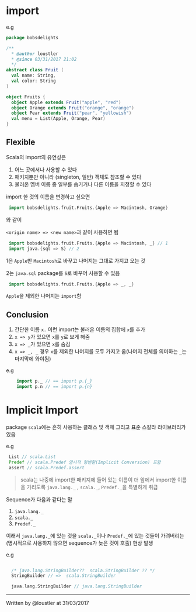 # import

e.g

```scala
package bobsdelights

/**
  * @author loustler
  * @since 03/31/2017 21:02
  */
abstract class Fruit (
  val name: String,
  val color: String
)

object Fruits {
  object Apple extends Fruit("apple", "red")
  object Orange extends Fruit("orange", "orange")
  object Pear extends Fruit("pear", "yellowish")
  val menu = List(Apple, Orange, Pear)
}
```

## Flexible

Scala의 import의 유연성은

1. 어느 곳에서나 사용할 수 있다
1. 패키지뿐만 아니라 (singleton, 일반) 객체도 참조할 수 있다
1. 불러온 멤버 이름 중 일부를 숨기거나 다른 이름을 지정할 수 있다

import 한 것의 이름을 변경하고 싶으면

```scala
 import bobsdelights.fruit.Fruits.{Apple => Macintosh, Orange}
```

와 같이 

`<origin name> => <new name>`과 같이 사용하면 됨

```scala
 import bobsdelights.fruit.Fruits.{Apple => Macintosh, _} // 1
 import java.{sql => S} // 2
```

1은 `Apple`만 `Macintosh`로 바꾸고 나머지는 그대로 가지고 오는 것

2는 `java.sql` package를 `S`로 바꾸어 사용할 수 있음

```scala
 import bobsdelights.fruit.Fruits.{Apple => _, _} 
```

`Apple`을 제외한 나머지는 `import`함


## Conclusion

1. 간단한 이름 `x.` 이런 import는 불러온 이름의 집합에 `x`를 추가
1. `x => y`가 있으면 `x`를 `y`로 보게 해줌
1. `x => _`가 있으면 `x`를 숨김
1. `x => _, _` 경우 `x`를 제외한 나머지를 모두 가지고 옴(나머지 전체를 의미하는 `_`는 마지막에 와야됨)

e.g

```scala
	import p._ // == import p.{_}
	import p.n // == import p.{n}
```

# Implicit Import

package `scala`에는 흔히 사용하는 클래스 및 객체 그리고 표준 스칼라 라이브러리가 있음

e.g

```scala
 List // scala.List
 Predef // scala.Predef 암시적 형변환(Implicit Conversion) 포함
 assert // scala.Predef.assert
```

> scala는 나중에 import한 패키지에 들어 있는 이름이 더 앞에서 import한 이름을 가리도록 `java.lang._` , `scala._`, `Predef._`을 특별하게 취급

Sequence가 다음과 같다는 말

1. `java.lang._`
1. `scala._`
1. `Predef._`

이래서 `java.lang._`에 있는 것을 `scala._`이나 `Predef._`에 있는 것들이 가려버리는(명시적으로 사용하지 않으면 sequence가 늦은 것이 호출) 현상 발생

e.g

```scala

  /* java.lang.StringBuilder??  scala.StringBuilder ?? */
  StringBuilder // =>  scala.StringBuilder

  java.lang.StringBuilder // java.lang.StringBuilder

```


---
Written by @loustler at 31/03/2017